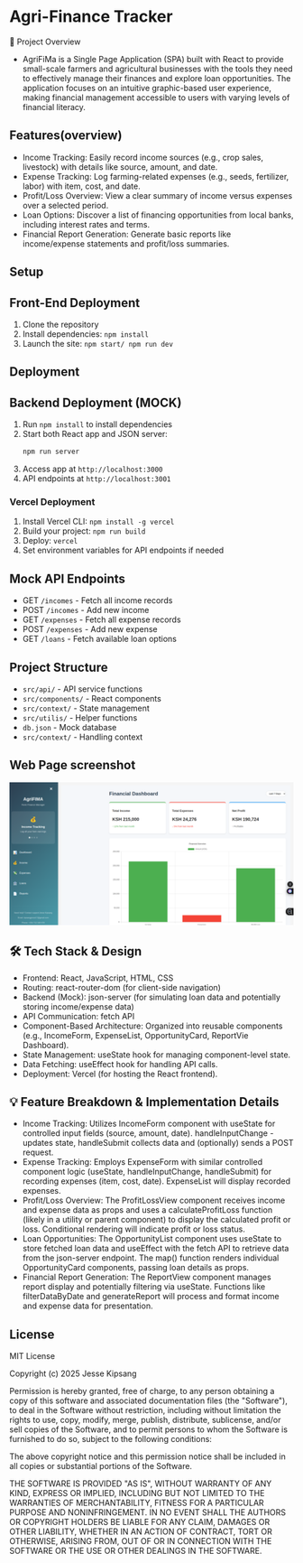 # Agri-Finance Tracker
🚜 Project Overview
- AgriFiMa is a Single Page Application (SPA) built with React to provide small-scale farmers and agricultural businesses with the tools they need to effectively manage their finances and explore loan opportunities. The application focuses on an intuitive graphic-based user experience, making financial management accessible to users with varying levels of financial literacy.

## Features(overview)
- Income Tracking: Easily record income sources (e.g., crop sales, livestock) with details like source, amount, and date.
- Expense Tracking: Log farming-related expenses (e.g., seeds, fertilizer, labor) with item, cost, and date.
- Profit/Loss Overview: View a clear summary of income versus expenses over a selected period.
- Loan Options: Discover a list of financing opportunities from local banks, including interest rates and terms.
- Financial Report Generation: Generate basic reports like income/expense statements and profit/loss summaries.

## Setup
## Front-End Deployment

1. Clone the repository
2. Install dependencies: `npm install`
3. Launch the site: `npm start/ npm run dev`

## Deployment
## Backend Deployment (MOCK)

1. Run `npm install` to install dependencies
2. Start both React app and JSON server:
   ```bash
   npm run server
   ```
3. Access app at `http://localhost:3000`
4. API endpoints at `http://localhost:3001`

### Vercel Deployment
1. Install Vercel CLI: `npm install -g vercel`
2. Build your project: `npm run build`
3. Deploy: `vercel`
4. Set environment variables for API endpoints if needed

## Mock API Endpoints
- GET `/incomes` - Fetch all income records
- POST `/incomes` - Add new income
- GET `/expenses` - Fetch all expense records
- POST `/expenses` - Add new expense
- GET `/loans` - Fetch available loan options

## Project Structure
- `src/api/` - API service functions
- `src/components/` - React components
- `src/context/` - State management
- `src/utilis/` - Helper functions
- `db.json` - Mock database
- `src/context/` - Handling context

## Web Page screenshot
![alt text](image.png)

## 🛠️ Tech Stack & Design
- Frontend: React, JavaScript, HTML, CSS
- Routing: react-router-dom (for client-side navigation)
- Backend (Mock): json-server (for simulating loan data and potentially storing income/expense data)
- API Communication: fetch API
- Component-Based Architecture: Organized into reusable components (e.g., IncomeForm, ExpenseList, OpportunityCard, ReportVie  Dashboard).
- State Management: useState hook for managing component-level state.
- Data Fetching: useEffect hook for handling API calls.
- Deployment: Vercel (for hosting the React frontend).

## 💡 Feature Breakdown & Implementation Details

- Income Tracking: Utilizes IncomeForm component with useState for controlled input fields (source, amount, date). handleInputChange - updates state, handleSubmit collects data and (optionally) sends a POST request.
- Expense Tracking: Employs ExpenseForm with similar controlled component logic (useState, handleInputChange, handleSubmit) for recording expenses (item, cost, date). ExpenseList will display recorded expenses.
- Profit/Loss Overview: The ProfitLossView component receives income and expense data as props and uses a calculateProfitLoss function (likely in a utility or parent component) to display the calculated profit or loss. Conditional rendering will indicate profit or loss status.
- Loan Opportunities: The OpportunityList component uses useState to store fetched loan data and useEffect with the fetch API to retrieve data from the json-server endpoint. The map() function renders individual OpportunityCard components, passing loan details as props.
- Financial Report Generation: The ReportView component manages report display and potentially filtering via useState. Functions like  filterDataByDate and generateReport will process and format income and expense data for presentation.

## License

MIT License

Copyright (c) 2025 Jesse Kipsang

Permission is hereby granted, free of charge, to any person obtaining a copy
of this software and associated documentation files (the "Software"), to deal
in the Software without restriction, including without limitation the rights
to use, copy, modify, merge, publish, distribute, sublicense, and/or sell
copies of the Software, and to permit persons to whom the Software is
furnished to do so, subject to the following conditions:

The above copyright notice and this permission notice shall be included in all
copies or substantial portions of the Software.

THE SOFTWARE IS PROVIDED "AS IS", WITHOUT WARRANTY OF ANY KIND, EXPRESS OR
IMPLIED, INCLUDING BUT NOT LIMITED TO THE WARRANTIES OF MERCHANTABILITY,
FITNESS FOR A PARTICULAR PURPOSE AND NONINFRINGEMENT. IN NO EVENT SHALL THE
AUTHORS OR COPYRIGHT HOLDERS BE LIABLE FOR ANY CLAIM, DAMAGES OR OTHER
LIABILITY, WHETHER IN AN ACTION OF CONTRACT, TORT OR OTHERWISE, ARISING FROM,
OUT OF OR IN CONNECTION WITH THE SOFTWARE OR THE USE OR OTHER DEALINGS IN THE
SOFTWARE.